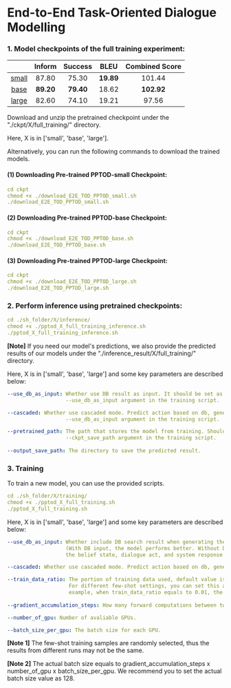 # End-to-End Task-Oriented Dialogue Modelling

### 1. Model checkpoints of the full training experiment:

|               | Inform        |Success|BLEU|Combined Score|
| :-------------: |:-------------:|:-----:|:-----:|:-----:|
|[small](https://pptod.s3.amazonaws.com/E2E/epoch_9_best_ckpt.zip) |87.80|75.30 | **19.89**|101.44|
| [base](https://pptod.s3.amazonaws.com/E2E/epoch_6_best_ckpt.zip)|**89.20**| **79.40**|18.62 |**102.92**|
| [large](https://pptod.s3.amazonaws.com/E2E/epoch_5_best_ckpt.zip)|82.60| 74.10|19.21 |97.56|


Download and unzip the pretrained checkpoint under the "./ckpt/X/full_training/" directory. 

Here, X is in ['small', 'base', 'large'].

Alternatively, you can run the following commands to download the trained models.

#### (1) Downloading Pre-trained PPTOD-small Checkpoint:
```yaml
cd ckpt
chmod +x ./download_E2E_TOD_PPTOD_small.sh
./download_E2E_TOD_PPTOD_small.sh
```

#### (2) Downloading Pre-trained PPTOD-base Checkpoint:
```yaml
cd ckpt
chmod +x ./download_E2E_TOD_PPTOD_base.sh
./download_E2E_TOD_PPTOD_base.sh
```

#### (3) Downloading Pre-trained PPTOD-large Checkpoint:
```yaml
cd ckpt
chmod +x ./download_E2E_TOD_PPTOD_large.sh
./download_E2E_TOD_PPTOD_large.sh
```

### 2. Perform inference using pretrained checkpoints:
```yaml
cd ./sh_folder/X/inference/ 
chmod +x ./pptod_X_full_training_inference.sh
./pptod_X_full_training_inference.sh
```
**[Note]** If you need our model's predictions, we also provide the predicted results of our models under the "./inference_result/X/full_training/" directory.

Here, X is in ['small', 'base', 'large'] and some key parameters are described below:

```yaml
--use_db_as_input: Whether use DB result as input. It should be set as the same value as the 
                   --use_db_as_input argument in the training script.

--cascaded: Whether use cascaded mode. Predict action based on db, generate response based on db and da. It should be set as the same value as the 
                   --use_db_as_input argument in the training script.

--pretrained_path: The path that stores the model from training. Should be the same value as the 
                   --ckpt_save_path argument in the training script.
                   
--output_save_path: The directory to save the predicted result.
```

### 3. Training
To train a new model, you can use the provided scripts.

```yaml
cd ./sh_folder/X/training/ 
chmod +x ./pptod_X_full_training.sh
./pptod_X_full_training.sh
```
Here, X is in ['small', 'base', 'large'] and some key parameters are described below:

```yaml
--use_db_as_input: Whether include DB search result when generating the dialogue act and system response. 
                   (With DB input, the model performs better. Without DB input, the model can generates 
                   the belief state, dialogue act, and system response in a fully paralleled way.)

--cascaded: Whether use cascaded mode. Predict action based on db, generate response based on db and da.

--train_data_ratio: The portion of training data used, default value is 1.0, meaning 100% of training data.
                    For different few-shot settings, you can set this argument to different values. For 
                    example, when train_data_ratio equals to 0.01, the model is trained with 1% of training data.
                    
--gradient_accumulation_steps: How many forward computations between two gradient updates.

--number_of_gpu: Number of avaliable GPUs.

--batch_size_per_gpu: The batch size for each GPU.
```
**[Note 1]** The few-shot training samples are randomly selected, thus the results from different runs may not be the same.

**[Note 2]** The actual batch size equals to gradient_accumulation_steps x number_of_gpu x batch_size_per_gpu. We recommend
you to set the actual batch size value as 128.
